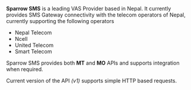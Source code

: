 **Sparrow SMS** is a leading VAS Provider based in Nepal. It currently provides SMS Gateway connectivity with the telecom operators of Nepal, currently supporting the following operators

* Nepal Telecom
* Ncell
* United Telecom
* Smart Telecom

Sparrow SMS provides both **MT** and **MO** APIs and supports integration when required.

Current version of the API _(v1)_ supports simple HTTP based requests.
